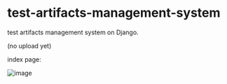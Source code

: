 # test-artifacts-management-system
test artifacts management system on Django.

(no upload yet)


index page:

![image](https://github.com/equqe/test-artifacts-management-system/assets/145790372/d03f06a1-300f-4e47-8167-deb3ef3a5bcb)

